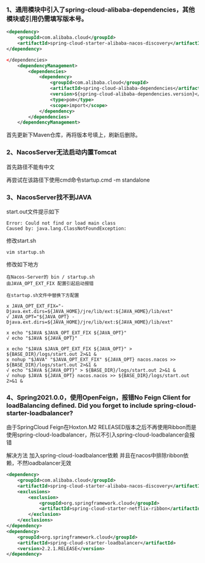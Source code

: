 ### 1、通用模块中引入了spring-cloud-alibaba-dependencies，其他模块或引用仍需填写版本号。

```xml
<dependency>
    <groupId>com.alibaba.cloud</groupId>
    <artifactId>spring-cloud-starter-alibaba-nacos-discovery</artifactId>
</dependency>

</dependencies>
    <dependencyManagement>
        <dependencies>
            <dependency>
                <groupId>com.alibaba.cloud</groupId>
                <artifactId>spring-cloud-alibaba-dependencies</artifactId>
                <version>${spring-cloud-alibaba-dependencies.version}</version>
                <type>pom</type>
                <scope>import</scope>
            </dependency>
        </dependencies>
    </dependencyManagement>
```

首先更新下Maven仓库，再将版本号填上，刷新后删除。

### 2、NacosServer无法启动内置Tomcat

首先路径不能有中文

再尝试在该路径下使用cmd命令startup.cmd -m standalone

### 3、NacosServer找不到JAVA

start.out文件提示如下

```shell
Error: Could not find or load main class 
Caused by: java.lang.ClassNotFoundException: 
```

修改start.sh

```shell
vim startup.sh
```

修改如下地方

```shell
在Nacos-Server的 bin / startup.sh
由JAVA_OPT_EXT_FIX 配置引起启动报错

在startup.sh文件中替换下方配置

x JAVA_OPT_EXT_FIX="-Djava.ext.dirs=${JAVA_HOME}/jre/lib/ext:${JAVA_HOME}/lib/ext"
√ JAVA_OPT="${JAVA_OPT} -Djava.ext.dirs=${JAVA_HOME}/jre/lib/ext:${JAVA_HOME}/lib/ext"

x echo "$JAVA $JAVA_OPT_EXT_FIX ${JAVA_OPT}"
√ echo "$JAVA ${JAVA_OPT}"

x echo "$JAVA $JAVA_OPT_EXT_FIX ${JAVA_OPT}" > ${BASE_DIR}/logs/start.out 2>&1 &
x nohup "$JAVA" "$JAVA_OPT_EXT_FIX" ${JAVA_OPT} nacos.nacos >> ${BASE_DIR}/logs/start.out 2>&1 &
√ echo "$JAVA ${JAVA_OPT}" > ${BASE_DIR}/logs/start.out 2>&1 &
√ nohup $JAVA ${JAVA_OPT} nacos.nacos >> ${BASE_DIR}/logs/start.out 2>&1 &
```

### 4、Spring2021.0.0，使用OpenFeign，报错No Feign Client for loadBalancing defined. Did you forget to include spring-cloud-starter-loadbalancer?

由于SpringCloud Feign在Hoxton.M2 RELEASED版本之后不再使用Ribbon而是使用spring-cloud-loadbalancer，所以不引入spring-cloud-loadbalancer会报错

解决方法
加入spring-cloud-loadbalancer依赖 并且在nacos中排除ribbon依赖，不然loadbalancer无效

```xml
<dependency>
	<groupId>com.alibaba.cloud</groupId>
	<artifactId>spring-cloud-starter-alibaba-nacos-discovery</artifactId>
	<exclusions>
		<exclusion>
			<groupId>org.springframework.cloud</groupId>
			<artifactId>spring-cloud-starter-netflix-ribbon</artifactId>
		</exclusion>
	</exclusions>
</dependency>
<dependency>
	<groupId>org.springframework.cloud</groupId>
	<artifactId>spring-cloud-starter-loadbalancer</artifactId>
	<version>2.2.1.RELEASE</version>
</dependency>
```

